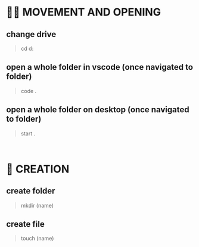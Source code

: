 # 🎿📖 MOVEMENT AND OPENING

## change drive

> cd d:

## open a whole folder in vscode (once navigated to folder)

> code .

## open a whole folder on desktop (once navigated to folder)

> start .

<br>

# 👼 CREATION

## create folder

> mkdir (name)

## create file

> touch (name)

<br>
<br>
<br>
